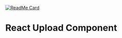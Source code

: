 [![ReadMe Card](https://github-readme-stats.vercel.app/api/pin/?username=weichaozhan&repo=ReactUploadZWC&theme=onedark)](https://github.com/anuraghazra/github-readme-stats)

# React Upload Component
